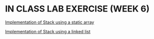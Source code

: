 # IN CLASS LAB EXERCISE (WEEK 6)


[Implementation of Stack using a static array](https://github.com/kumudh-ranasinghe/DSA-LABS-WEEK6/blob/fdd48ed5cd5320e0337af6dcebfc6163f1453ad0/StackArray.cpp)

[Implementation of Stack using a linked list](https://github.com/kumudh-ranasinghe/c--/blob/a670a252c949ccb295e863fd36ca66cd1ce7d7a3/quicksort1.cpp)

